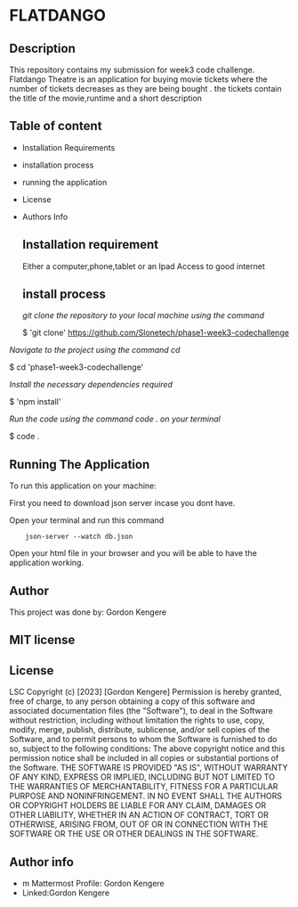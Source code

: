 # FLATDANGO
## Description
This repository contains my submission for week3 code challenge.
Flatdango Theatre is an application for buying movie tickets where the number of tickets decreases as they are being bought . the tickets contain the title of the movie,runtime and a short description

  ## Table of content
- Installation Requirements
- installation process
- running the application
- License
- Authors Info

  ## Installation requirement
  Either a computer,phone,tablet or an Ipad
  Access to good internet

  ## install process
  *git clone the repository to your local machine using the command*

  $ 'git clone' https://github.com/Slonetech/phase1-week3-codechallenge


*Navigate to the project using the command cd*

$ cd 'phase1-week3-codechallenge'


*Install the necessary dependencies required*

$ 'npm install'

*Run the code using the command code . on your terminal*

$ code .
## Running The Application
To run this application on your machine:

First you need to download json server incase you dont have.

Open your terminal and run this command 


        json-server --watch db.json


Open your html file in your browser and you will be able to have the application working.

## Author
This project was done by: Gordon Kengere

 ## MIT license

## License 
LSC
Copyright (c) [2023] [Gordon Kengere]
Permission is hereby granted, free of charge, to any person obtaining a copy
of this software and associated documentation files (the "Software"), to deal
in the Software without restriction, including without limitation the rights
to use, copy, modify, merge, publish, distribute, sublicense, and/or sell
copies of the Software, and to permit persons to whom the Software is
furnished to do so, subject to the following conditions:
The above copyright notice and this permission notice shall be included in all
copies or substantial portions of the Software.
THE SOFTWARE IS PROVIDED "AS IS", WITHOUT WARRANTY OF ANY KIND, EXPRESS OR
IMPLIED, INCLUDING BUT NOT LIMITED TO THE WARRANTIES OF MERCHANTABILITY,
FITNESS FOR A PARTICULAR PURPOSE AND NONINFRINGEMENT. IN NO EVENT SHALL THE
AUTHORS OR COPYRIGHT HOLDERS BE LIABLE FOR ANY CLAIM, DAMAGES OR OTHER
LIABILITY, WHETHER IN AN ACTION OF CONTRACT, TORT OR OTHERWISE, ARISING FROM,
OUT OF OR IN CONNECTION WITH THE SOFTWARE OR THE USE OR OTHER DEALINGS IN THE
SOFTWARE.
## Author info
- m
Mattermost Profile: Gordon Kengere
- Linked:Gordon Kengere